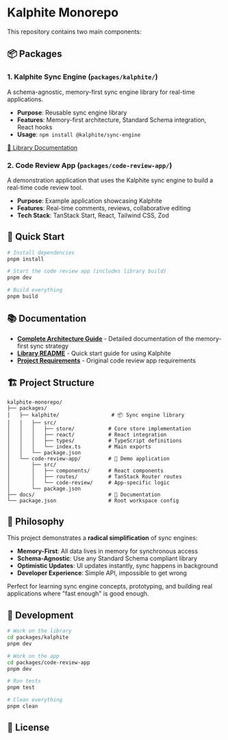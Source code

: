# Kalphite Monorepo

This repository contains two main components:

## 📦 Packages

### 1. **Kalphite Sync Engine** (`packages/kalphite/`)

A schema-agnostic, memory-first sync engine library for real-time applications.

- **Purpose**: Reusable sync engine library
- **Features**: Memory-first architecture, Standard Schema integration, React hooks
- **Usage**: `npm install @kalphite/sync-engine`

[📖 Library Documentation](./packages/kalphite/README.md)

### 2. **Code Review App** (`packages/code-review-app/`)

A demonstration application that uses the Kalphite sync engine to build a real-time code review tool.

- **Purpose**: Example application showcasing Kalphite
- **Features**: Real-time comments, reviews, collaborative editing
- **Tech Stack**: TanStack Start, React, Tailwind CSS, Zod

## 🚀 Quick Start

```bash
# Install dependencies
pnpm install

# Start the code review app (includes library build)
pnpm dev

# Build everything
pnpm build
```

## 📚 Documentation

- **[Complete Architecture Guide](./docs/memory-first-sync-master.md)** - Detailed documentation of the memory-first sync strategy
- **[Library README](./packages/kalphite/README.md)** - Quick start guide for using Kalphite
- **[Project Requirements](./docs/prd.md)** - Original code review app requirements

## 🏗️ Project Structure

```
kalphite-monorepo/
├── packages/
│   ├── kalphite/                 # 📦 Sync engine library
│   │   ├── src/
│   │   │   ├── store/           # Core store implementation
│   │   │   ├── react/           # React integration
│   │   │   ├── types/           # TypeScript definitions
│   │   │   └── index.ts         # Main exports
│   │   └── package.json
│   └── code-review-app/         # 🎯 Demo application
│       ├── src/
│       │   ├── components/      # React components
│       │   ├── routes/          # TanStack Router routes
│       │   └── code-review/     # App-specific logic
│       └── package.json
├── docs/                        # 📖 Documentation
└── package.json                 # Root workspace config
```

## 🎯 Philosophy

This project demonstrates a **radical simplification** of sync engines:

- **Memory-First**: All data lives in memory for synchronous access
- **Schema-Agnostic**: Use any Standard Schema compliant library
- **Optimistic Updates**: UI updates instantly, sync happens in background
- **Developer Experience**: Simple API, impossible to get wrong

Perfect for learning sync engine concepts, prototyping, and building real applications where "fast enough" is good enough.

## 🔄 Development

```bash
# Work on the library
cd packages/kalphite
pnpm dev

# Work on the app
cd packages/code-review-app
pnpm dev

# Run tests
pnpm test

# Clean everything
pnpm clean
```

## 📄 License
